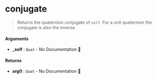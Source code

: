# conjugate

>  Returns the quaternion conjugate of `self`. For a unit quaternion the
>  conjugate is also the inverse.

#### Arguments

- **\_self** : `Quat` \- No Documentation 🚧

#### Returns

- **arg0** : `Quat` \- No Documentation 🚧